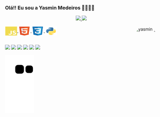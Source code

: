### Olá!! Eu sou a Yasmin Medeiros 👋👩🏻‍💻


<div align="center">
  <a href="https://github.com/yasmin-medeiros">
  <img height="145em" src="https://github-readme-stats.vercel.app/api?username=yasmin-medeiros&show_icons=true&theme=onedark&include_all_commits=true&count_private=true"/>
  <img height="145em" src="https://github-readme-stats.vercel.app/api/top-langs/?username=yasmin-medeiros&layout=compact&langs_count=7&theme=onedark"/>
 </div>
 <div>
    <div style="display: inline_block"><br>
  <img align="center" alt="Yasmin-Js" height="30" width="40" src="https://raw.githubusercontent.com/devicons/devicon/master/icons/javascript/javascript-plain.svg">
  <img align="center" alt="Yasmin-HTML" height="30" width="40" src="https://raw.githubusercontent.com/devicons/devicon/master/icons/html5/html5-original.svg">
  <img align="center" alt="Yasmin-CSS" height="30" width="40" src="https://raw.githubusercontent.com/devicons/devicon/master/icons/css3/css3-original.svg">
  <img align="right" alt="yasmin  gi" height="150" style="border-radius:50px;" src="https://user-images.githubusercontent.com/89019231/147704504-1d7d1a96-94ed-4c43-a59a-f10df87ee0ae.jpg">
  <img align="center" alt="Yasmin-Python" height="30" width="40" src="https://raw.githubusercontent.com/devicons/devicon/master/icons/python/python-original.svg">
</div>
 
  ##
  <div>
  <a href="https://www.instagram.com/yasminmedeiros_74/" target="_blank"><img src="https://img.shields.io/badge/-Instagram-%23E4405F?style=for-the-badge&logo=instagram&logoColor=white" target="_blank"></a>
  <a href="https://discord.gg/h3e6yc64PV" target="_blank"><img src="https://img.shields.io/badge/Discord-7289DA?style=for-the-badge&logo=discord&logoColor=white" target="_blank"></a> 
 	<a href="https://twitter.com/Mim_Medeiros98" target="_blank"><img src="https://img.shields.io/badge/Twitter-1DA1F2?style=for-the-badge&logo=twitter&logoColor=white" target="_blank"></a> 
  <a href = "mailto:yasminmedeiros98@gmail.com"><img src="https://img.shields.io/badge/-Gmail-%23333?style=for-the-badge&logo=gmail&logoColor=white" target="_blank"></a>
  <a href="https://www.linkedin.com/in/yasmin-medeiros-aa1378215/" target="_blank"><img src="https://img.shields.io/badge/-LinkedIn-%230077B5?style=for-the-badge&logo=linkedin&logoColor=white" target="_blank"></a>
  <a href="https://t.me/yasminSMedeiros" target="_blank"><img src="https://img.shields.io/badge/Telegram-8B89CC?style=for-the-badge&logo=telegram&logoColor=white" target="_blank"></a> 

 
  ![Snake animation](https://github.com/yasmin-medeiros/yasmin-medeiros/blob/output/github-contribution-grid-snake.svg)
    
</div>
  
  
